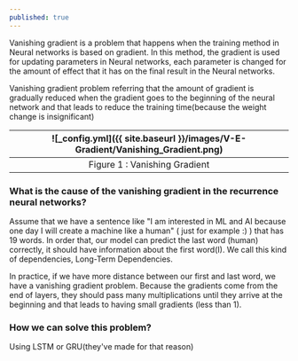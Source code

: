 ```yaml
---
published: true
---
```

Vanishing gradient is a problem that happens when the training method in Neural networks is based on gradient. In this method, the gradient is used for updating parameters in Neural networks, each parameter is changed for the amount of effect that it has on the final result in the Neural networks.

Vanishing gradient problem referring that the amount of gradient is gradually reduced when the gradient goes to the beginning of the neural network and that leads to reduce the training time(because the weight change is insignificant)

|![_config.yml]({{ site.baseurl }}/images/V-E-Gradient/Vanishing_Gradient.png)|
|:--:| 
| Figure 1 : Vanishing Gradient |

### What is the cause of the vanishing gradient in the recurrence neural networks?

Assume that we have a sentence like "I am interested in ML and AI because one day I will create a machine like a human" ( just for example :) ) that has 19 words. In order that, our model can predict the last word
(human) correctly, it should have information about the first word(I). We call this kind of dependencies,
Long-Term Dependencies.

In practice, if we have more distance between our first and last word, we have a vanishing gradient problem. Because the gradients come from the end of layers, they should pass many multiplications until they arrive at the beginning and that leads to having small gradients (less than 1).

### How we can solve this problem?

Using LSTM or GRU(they've made for that reason)
